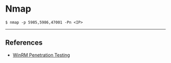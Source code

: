 # Nmap

```
$ nmap -p 5985,5986,47001 -Pn <IP>
```

---
## References

- [WinRM Penetration Testing](https://www.hackingarticles.in/winrm-penetration-testing/)